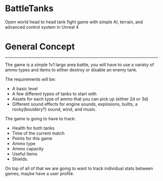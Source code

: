 # BattleTanks
Open world head to head tank fight game with simple AI, terrain, and advanced control system in Unreal 4

# General Concept
***
The game is a simple 1v1 large area battle, you will have to use a variety of ammo types and items to either destroy or disable an enemy tank.


The requirements will be:
* A basic level
* A few different types of tanks to start with
* Assets for each type of ammo that you can pick up (either 2d or 3d)
* Different sound effects for engine sounds, explosions, bullts, a rocky(bouldery?) sound, wind, and music.

The game is going to have to track:
* Health for both tanks
* Time of the current match
* Points for this game
* Ammo type
* Ammo capacity
* Useful items
* Shields.
	
On top of all of that we are going to want to track individual stats between games, maybe have a user profile.
